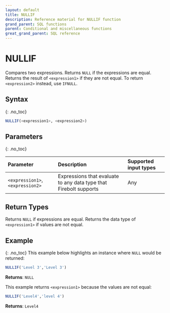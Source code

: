 ```yaml
---
layout: default
title: NULLIF
description: Reference material for NULLIF function
grand_parent: SQL functions
parent: Conditional and miscellaneous functions
great_grand_parent: SQL reference
---
```


# NULLIF

Compares two expressions. Returns `NULL` if the expressions are equal. Returns the result of `<expression1>` if they are not equal. To return `<expression2>` instead, use `IFNULL`.

## Syntax
{: .no_toc}

```sql
NULLIF(<expression1>, <expression2>)
```

## Parameters 
{: .no_toc}

| Parameter | Description |Supported input types | 
| :-------- | :---------- |:---------|
| `<expression1>`, `<expression2>` | Expressions that evaluate to any data type that Firebolt supports | Any | 

## Return Types 
Returns `NULL` if expressions are equal. Returns the data type of `<expression1>` if values are not equal. 


## Example
{: .no_toc}
This example below highlights an instance where `NULL` would be returned: 

```sql
NULLIF('Level 3','Level 3')
```

**Returns**: `NULL`

This example returns `<expression1>` because the values are not equal: 

```sql
NULLIF('Level4','level 4')
```

**Returns**: `Level4`
